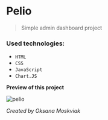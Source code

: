 # Pelio
> Simple admin dashboard project

### Used technologies:
- `HTML`
- `CSS`
- `JavaScript`
- `Chart.JS`
 
 **Preview of this project**
 
 ![pelio](https://user-images.githubusercontent.com/84397218/180614370-a6a2a6a7-19b4-4b29-9eb4-faf2d5ff8b88.png)

*Created by Oksana Moskviak*
